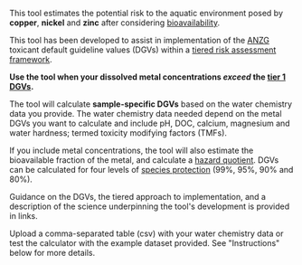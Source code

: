 This tool estimates the potential risk to the aquatic environment posed by **copper**, **nickel** and **zinc** after considering <a href="https://en.wikipedia.org/wiki/Bioavailability">bioavailability</a>.

This tool has been developed to assist in implementation of the <a href="https://www.waterquality.gov.au/anz-guidelines/about">ANZG</a> toxicant default guideline values (DGVs) within a <a href="https://www.waterquality.gov.au/anz-guidelines/about">tiered risk assessment framework</a>. 

**Use the tool when your dissolved metal concentrations *exceed* the **<a href="https://www.waterquality.gov.au/anz-guidelines/about">tier 1 DGVs</a>**.**

The tool will calculate **sample-specific DGVs** based on the water chemistry data you provide. The water chemistry data needed depend on the metal DGVs you want to calculate and include pH, DOC, calcium, magnesium and water hardness; termed toxicity modifying factors (TMFs).

If you include metal concentrations, the tool will also estimate the bioavailable fraction of the metal, and calculate a <a href="https://en.wikipedia.org/wiki/Hazard_quotient">hazard quotient</a>.  DGVs can be calculated for four levels of <a href="https://www.waterquality.gov.au/anz-guidelines/resources/key-concepts/level-of-protection">species protection</a> (99%, 95%, 90% and 80%).

Guidance on the DGVs, the tiered approach to implementation, and a description of the science underpinning the tool's development is provided in links. 

Upload a comma-separated table (csv) with your water chemistry data or test the calculator with the example dataset provided. See "Instructions" below for more details.